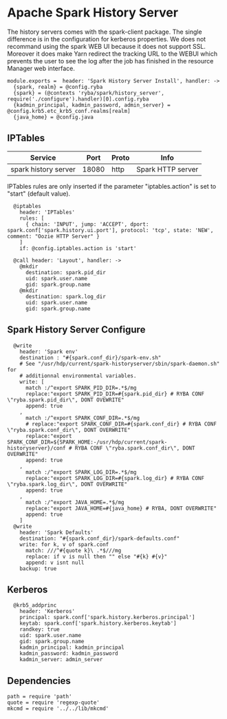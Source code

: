 # Apache Spark History Server

The history servers comes with the spark-client package. The single difference is in the configuration
for  kerberos properties.
We does not recommand using the spark WEB UI because it does not support SSL. Moreover it does make Yarn
redirect the tracking URL to the WEBUI which prevents the user to see the log after the job has finished
in the resource Manager web interface.

    module.exports =  header: 'Spark History Server Install', handler: ->
      {spark, realm} = @config.ryba
      {spark} = (@contexts 'ryba/spark/history_server', require('./configure').handler)[0].config.ryba
      {kadmin_principal, kadmin_password, admin_server} = @config.krb5.etc_krb5_conf.realms[realm]
      {java_home} = @config.java
          
          
## IPTables

| Service              | Port  | Proto | Info              |
|----------------------|-------|-------|-------------------|
| spark history server | 18080 | http  | Spark HTTP server |

IPTables rules are only inserted if the parameter "iptables.action" is set to
"start" (default value).

      @iptables
        header: 'IPTables'
        rules: [
          { chain: 'INPUT', jump: 'ACCEPT', dport: spark.conf['spark.history.ui.port'], protocol: 'tcp', state: 'NEW', comment: "Oozie HTTP Server" }
        ]
        if: @config.iptables.action is 'start'

      @call header: 'Layout', handler: ->
        @mkdir
          destination: spark.pid_dir
          uid: spark.user.name
          gid: spark.group.name
        @mkdir
          destination: spark.log_dir
          uid: spark.user.name
          gid: spark.group.name

## Spark History Server Configure

      @write
        header: 'Spark env'
        destination : "#{spark.conf_dir}/spark-env.sh"
        # See "/usr/hdp/current/spark-historyserver/sbin/spark-daemon.sh" for
        # additionnal environmental variables.
        write: [
          match :/^export SPARK_PID_DIR=.*$/mg
          replace:"export SPARK_PID_DIR=#{spark.pid_dir} # RYBA CONF \"ryba.spark.pid_dir\", DONT OVEWRITE"
          append: true
        ,
          match :/^export SPARK_CONF_DIR=.*$/mg
          # replace:"export SPARK_CONF_DIR=#{spark.conf_dir} # RYBA CONF \"ryba.spark.conf_dir\", DONT OVERWRITE"
          replace:"export SPARK_CONF_DIR=${SPARK_HOME:-/usr/hdp/current/spark-historyserver}/conf # RYBA CONF \"ryba.spark.conf_dir\", DONT OVERWRITE"
          append: true
        ,
          match :/^export SPARK_LOG_DIR=.*$/mg
          replace:"export SPARK_LOG_DIR=#{spark.log_dir} # RYBA CONF \"ryba.spark.log_dir\", DONT OVERWRITE"
          append: true
        ,
          match :/^export JAVA_HOME=.*$/mg
          replace:"export JAVA_HOME=#{java_home} # RYBA, DONT OVERWRITE"
          append: true
        ]
      @write
        header: 'Spark Defaults'
        destination: "#{spark.conf_dir}/spark-defaults.conf"
        write: for k, v of spark.conf
          match: ///^#{quote k}\ .*$///mg
          replace: if v is null then "" else "#{k} #{v}"
          append: v isnt null
        backup: true

## Kerberos
      
      @krb5_addprinc
        header: 'Kerberos'
        principal: spark.conf['spark.history.kerberos.principal']
        keytab: spark.conf['spark.history.kerberos.keytab']
        randkey: true
        uid: spark.user.name
        gid: spark.group.name
        kadmin_principal: kadmin_principal
        kadmin_password: kadmin_password
        kadmin_server: admin_server

## Dependencies

    path = require 'path'
    quote = require 'regexp-quote'
    mkcmd = require '../../lib/mkcmd'
